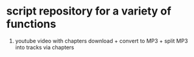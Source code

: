# script repository for a variety of functions
1. youtube video with chapters download + convert to MP3 + split MP3 into tracks via chapters

